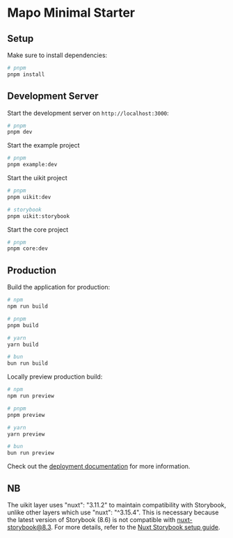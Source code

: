 # Mapo Minimal Starter

## Setup

Make sure to install dependencies:

```bash
# pnpm
pnpm install
```

## Development Server

Start the development server on `http://localhost:3000`:

```bash
# pnpm
pnpm dev
```

Start the example project

```bash
# pnpm
pnpm example:dev
```

Start the uikit project

```bash
# pnpm
pnpm uikit:dev

# storybook
pnpm uikit:storybook
```

Start the core project

```bash
# pnpm
pnpm core:dev
```

## Production

Build the application for production:

```bash
# npm
npm run build

# pnpm
pnpm build

# yarn
yarn build

# bun
bun run build
```

Locally preview production build:

```bash
# npm
npm run preview

# pnpm
pnpm preview

# yarn
yarn preview

# bun
bun run preview
```

Check out the [deployment documentation](https://nuxt.com/docs/getting-started/deployment) for more information.

## NB

The uikit layer uses "nuxt": "3.11.2" to maintain compatibility with Storybook, unlike other layers which use "nuxt": "^3.15.4". This is necessary because the latest version of Storybook (8.6) is not compatible with nuxt-storybook@8.3. For more details, refer to the [Nuxt Storybook setup guide](https://storybook.nuxtjs.org/getting-started/setup).
